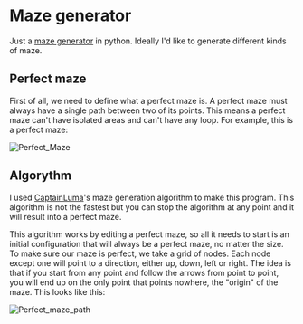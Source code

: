 # Maze generator
Just a <ins>maze generator</ins> in python. Ideally I'd like to generate different kinds of maze.

## Perfect maze
First of all, we need to define what a perfect maze is. A perfect maze must always have a single path between two of its points. This means a perfect maze can't have isolated areas and can't have any loop.
For example, this is a perfect maze:

![Perfect_Maze](https://github.com/user-attachments/assets/c1b779ed-7805-4ea5-ac77-61929b7e798c)

## Algorythm
I used [CaptainLuma](https://www.youtube.com/@captainluma7991)'s maze generation algorithm to make this program. This algorithm is not the fastest but you can stop the algorithm at any point and it will result into a perfect maze.

This algorithm works by editing a perfect maze, so all it needs to start is an initial configuration that will always be a perfect maze, no matter the size. To make sure our maze is perfect, we take a grid of nodes. Each node except one will point to a direction, either up, down, left or right. The idea is that if you start from any point and follow the arrows from point to point, you will end up on the only point that points nowhere, the "origin" of the maze. This looks like this:

![Perfect_maze_path](https://github.com/user-attachments/assets/77c61e63-17b4-46c9-81e0-9f278e82f108)
